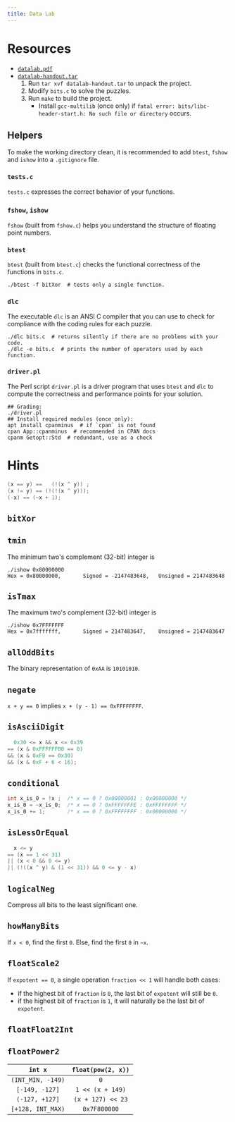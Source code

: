 ```yaml
---
title: Data Lab
---
```


# Resources

- [`datalab.pdf`](http://csapp.cs.cmu.edu/3e/datalab.pdf)
- [`datalab-handout.tar`](http://csapp.cs.cmu.edu/3e/datalab-handout.tar)
  1. Run `tar xvf datalab-handout.tar` to unpack the project.
  1. Modify `bits.c` to solve the puzzles.
  1. Run `make` to build the project.
     - Install `gcc-multilib` (once only) if `fatal error: bits/libc-header-start.h: No such file or directory` occurs.

## Helpers

To make the working directory clean, it is recommended to add `btest`, `fshow` and `ishow` into a `.gitignore` file.

### `tests.c`

`tests.c` expresses the correct behavior of your functions.

### `fshow`, `ishow`

`fshow` (built from `fshow.c`) helps you understand the structure of floating point numbers.

### `btest`

`btest` (built from `btest.c`) checks the functional correctness of the functions in `bits.c`.

```shell
./btest -f bitXor  # tests only a single function.
```

### `dlc`

The executable `dlc` is an ANSI C compiler that you can use to check for compliance with the coding rules for each puzzle.

```shell
./dlc bits.c  # returns silently if there are no problems with your code.
./dlc -e bits.c  # prints the number of operators used by each function.
```

### `driver.pl`

The Perl script `driver.pl` is a driver program that uses `btest` and `dlc` to compute the correctness and performance points for your solution.

```shell
## Grading:
./driver.pl
## Install required modules (once only):
apt install cpanminus  # if `cpan` is not found
cpan App::cpanminus  # recommended in CPAN docs
cpanm Getopt::Std  # redundant, use as a check
```

# Hints

```c
(x == y) ==   (!(x ^ y)) ;
(x != y) == (!(!(x ^ y)));
(-x) == (~x + 1);
```

## `bitXor`

## `tmin`

The minimum two's complement (32-bit) integer is

```shell
./ishow 0x80000000
Hex = 0x80000000,       Signed = -2147483648,   Unsigned = 2147483648
```

## `isTmax`

The maximum two's complement (32-bit) integer is

```shell
./ishow 0x7FFFFFFF
Hex = 0x7fffffff,       Signed = 2147483647,    Unsigned = 2147483647
```

## `allOddBits`

The binary representation of `0xAA` is `10101010`.

## `negate`

`x + y == 0` implies `x + (y - 1) == 0xFFFFFFFF`.

## `isAsciiDigit`

```c
  0x30 <= x && x <= 0x39
== (x & 0xFFFFFF00 == 0)
&& (x & 0xF0 == 0x30)
&& (x & 0xF + 6 < 16);
```

## `conditional`

```c
int x_is_0 = !x ;  /* x == 0 ? 0x00000001 : 0x00000000 */
x_is_0 = ~x_is_0;  /* x == 0 ? 0xFFFFFFFE : 0xFFFFFFFF */
x_is_0 += 1;       /* x == 0 ? 0xFFFFFFFF : 0x00000000 */
```

## `isLessOrEqual`

```c
  x <= y
== (x == 1 << 31)
|| (x < 0 && 0 <= y)
|| (!((x ^ y) & (1 << 31)) && 0 <= y - x)
```

## `logicalNeg`

Compress all bits to the least significant one.

## `howManyBits`

If `x < 0`, find the first `0`. Else, find the first `0` in `~x`.

## `floatScale2`

If `expotent == 0`, a single operation `fraction << 1` will handle both cases:

- if the highest bit of `fraction` is `0`, the last bit of `expotent` will still be `0`.
- if the highest bit of `fraction` is `1`, it will naturally be the last bit of `expotent`.

## `floatFloat2Int`



## `floatPower2`

|       `int x`        |   `float(pow(2, x))`   |
| :--------------: | :-------: |
| `(INT_MIN, -149)` |    `0`    |
|  `[-149, -127]`   | `1 << (x + 149)` |
|  `(-127, +127]`   | `(x + 127) << 23` |
| `[+128, INT_MAX)` | `0x7F800000` |
